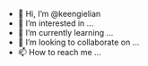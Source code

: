- 👋 Hi, I’m @keengielian
- 👀 I’m interested in ...
- 🌱 I’m currently learning ...
- 💞️ I’m looking to collaborate on ...
- 📫 How to reach me ...

<!---
keengielian/keengielian is a ✨ special ✨ repository because its `README.md` (this file) appears on your GitHub profile.
You can click the Preview link to take a look at your changes.
--->
